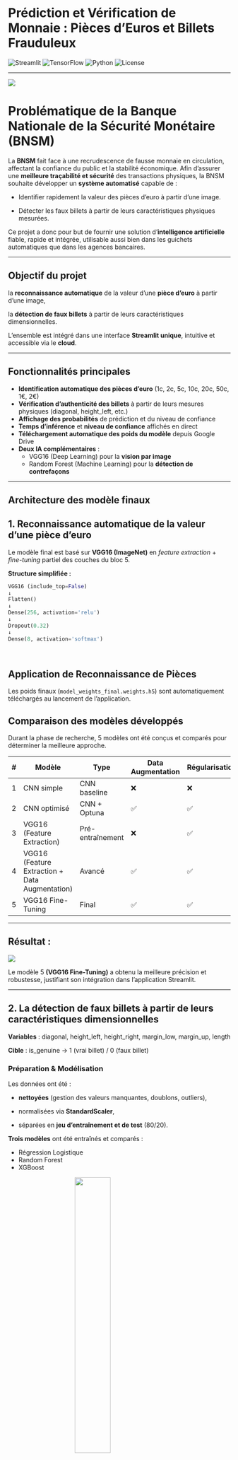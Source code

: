 # Prédiction et Vérification de Monnaie : Pièces d’Euros et Billets Frauduleux

![Streamlit](https://img.shields.io/badge/Streamlit-App-FF4B4B?logo=streamlit)
![TensorFlow](https://img.shields.io/badge/TensorFlow-2.x-FF6F00?logo=tensorflow)
![Python](https://img.shields.io/badge/Python-3.10+-3776AB?logo=python)
![License](https://img.shields.io/badge/License-MIT-green)

---

![](BNSM.png)

# **Problématique de la Banque Nationale de la Sécurité Monétaire (BNSM)**
La **BNSM** fait face à une recrudescence de fausse monnaie en circulation, affectant la confiance du public et la stabilité économique.
Afin d’assurer une **meilleure traçabilité et sécurité** des transactions physiques, la BNSM souhaite développer un **système automatisé** capable de :

- Identifier rapidement la valeur des pièces d’euro à partir d’une image.

- Détecter les faux billets à partir de leurs caractéristiques physiques mesurées.

Ce projet a donc pour but de fournir une solution d’**intelligence artificielle** fiable, rapide et intégrée, utilisable aussi bien dans les guichets automatiques que dans les agences bancaires.

---

##  **Objectif du projet**

la **reconnaissance automatique** de la valeur d’une **pièce d’euro** à partir d’une image,

la **détection de faux billets** à partir de leurs caractéristiques dimensionnelles.

L’ensemble est intégré dans une interface **Streamlit unique**, intuitive et accessible via le **cloud**.

---

##  **Fonctionnalités principales**

-  **Identification automatique des pièces d’euro** (1c, 2c, 5c, 10c, 20c, 50c, 1€, 2€)
-  **Vérification d’authenticité des billets** à partir de leurs mesures physiques (diagonal, height_left, etc.)
-  **Affichage des probabilités** de prédiction et du niveau de confiance
-  **Temps d’inférence** et **niveau de confiance** affichés en direct
-  **Téléchargement automatique des poids du modèle** depuis Google Drive
-  **Deux IA complémentaires** :
    - VGG16 (Deep Learning) pour la **vision par image**
    - Random Forest (Machine Learning) pour la **détection de contrefaçons**
---

##  **Architecture des modèle finaux**
## **1. Reconnaissance automatique de la valeur d’une pièce d’euro**

Le modèle final est basé sur **VGG16 (ImageNet)** en *feature extraction* + *fine-tuning* partiel des couches du bloc 5.
            
**Structure simplifiée :**
```python
VGG16 (include_top=False)
↓
Flatten()
↓
Dense(256, activation='relu')
↓
Dropout(0.32)
↓
Dense(8, activation='softmax')
            
            
```
            
## Application de Reconnaissance de Pièces
            
Les poids finaux (`model_weights_final.weights.h5`) sont automatiquement téléchargés au lancement de l’application.
            
## Comparaison des modèles développés
            
Durant la phase de recherche, 5 modèles ont été conçus et comparés pour déterminer la meilleure approche.
            
| # | Modèle | Type | Data Augmentation | Régularisation | Optimisation | Normalisation | Fine-Tuning | Callbacks |
|---|--------|------|-----------------|----------------|-------------|---------------|-------------|-----------|
| 1 | CNN simple | CNN baseline | ❌ | ❌ | Manuel | ❌ | ❌ | ❌ |
| 2 | CNN optimisé | CNN + Optuna | ✅ | ✅ | Optuna | ✅ | ❌ | ✅ |
| 3 | VGG16 (Feature Extraction) | Pré-entraînement | ❌ | ✅ | Optuna | ✅ | ❌ | ✅ |
| 4 | VGG16 (Feature Extraction + Data Augmentation) | Avancé | ✅ | ✅ | Optuna | ✅ | ❌ | ✅ |
| 5 | VGG16 Fine-Tuning | Final | ✅ | ✅ | Optuna | ✅ | ✅ | ✅ |
            
---
            
## **Résultat :**  
            
            
![](Comparaison_modèles_détection_euro.png)
            
            
Le modèle 5 **(VGG16 Fine-Tuning)** a obtenu la meilleure précision et robustesse, justifiant son intégration dans l’application Streamlit.

---

## **2. La détection de faux billets à partir de leurs caractéristiques dimensionnelles**

**Variables** : diagonal, height_left, height_right, margin_low, margin_up, length
            
**Cible** : is_genuine → 1 (vrai billet) / 0 (faux billet)
            
### **Préparation & Modélisation**
            
Les données ont été :
            
- **nettoyées** (gestion des valeurs manquantes, doublons, outliers),
            
- normalisées via **StandardScaler**,
            
- séparées en **jeu d’entraînement et de test** (80/20).
            
**Trois modèles** ont été entraînés et comparés :
            
- Régression Logistique	
- Random Forest	
- XGBoost	

<img src="Comparaison_modèles_détection_faux_billets.png" style="width:40%; display:block; margin:auto;">


Le **Random Forest optimisé** a été retenu pour l’application finale.
            
            
**Structure simplifiée du pipeline**
```           
StandardScaler()
↓
RandomForestClassifier
↓
Prédiction : 1 (vrai) / 0 (faux)
```
            
Ces modèles sont automatiquement téléchargés depuis Google Drive au lancement.
            
---
## Interface Streamlit

L’application propose un menu de navigation pour choisir entre les deux modules :

|                Option               |                        Description                             |
|-------------------------------------|----------------------------------------------------------------|
| Vérifier l'authenticité d'un billet |	Entrée manuelle des dimensions → Prédiction "Vrai" ou "Faux"   |
|Identifier une pièce d’euro	      |Téléversement d’une image → Prédiction automatique de la valeur |

---

## Technologies utilisées

- **Langage :** Python  
- **Optimisation :** Optuna, MLflow, GridSearchCV / Cross-Validation
- **Front-End :** Streamlit  
- **Visualisation :** Matplotlib, Seaborn  
- **Modèle de base :** VGG16 (ImageNet)
- **IA & ML :**	TensorFlow / Keras / Scikit-learn / XGBoost
- **Sauvegarde :**	Joblib / Google Drive

---

